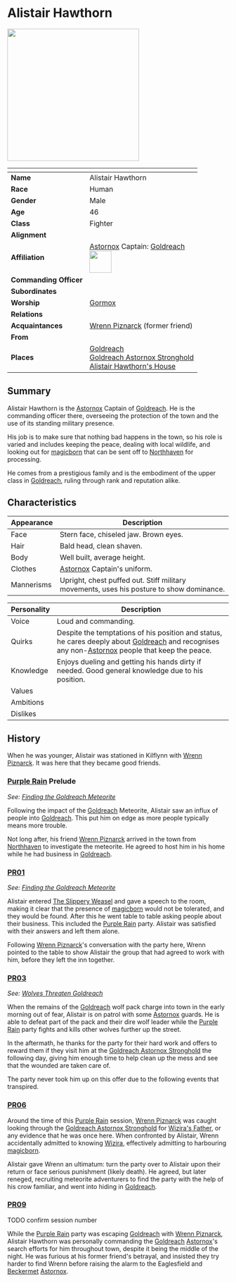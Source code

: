 # Alistair Hawthorn

<img src="../../images/people/alistair-hawthorn.png" height="300" />

| []() | |
| --- | --- |
| **Name** | Alistair Hawthorn |
| **Race** | Human |
| **Gender** | Male |
| **Age** | 46 |
| **Class** | Fighter |
| **Alignment** | |
| **Affiliation** | [Astornox](../civilisations/kingdom-of-astor/organisations/astornox.md) Captain: [Goldreach](../civilisations/kingdom-of-astor/settlements/goldreach/README.md)<br /><img src="../../images/ranks/astornox-0-captain.png" height="50" /> |
| **Commanding Officer** | |
| **Subordinates** | |
| **Worship** | [Gormox](../gods/gods/gormox.md) |
| **Relations** | |
| **Acquaintances** | [Wrenn Piznarck](wrenn-piznarck.md) (former friend) |
| **From** | |
| **Places** | [Goldreach](../civilisations/kingdom-of-astor/settlements/goldreach/README.md)<br />[Goldreach Astornox Stronghold](../civilisations/kingdom-of-astor/settlements/goldreach/places/goldreach-astornox-stronghold.md)<br />[Alistair Hawthorn's House](../civilisations/kingdom-of-astor/settlements/goldreach/places/alistair-hawthorns-house.md) |

## Summary

Alistair Hawthorn is the [Astornox](../civilisations/kingdom-of-astor/organisations/astornox.md) Captain of [Goldreach](../civilisations/kingdom-of-astor/settlements/goldreach/README.md). He is the commanding officer there, overseeing the protection of the town and the use of its standing military presence.

His job is to make sure that nothing bad happens in the town, so his role is varied and includes keeping the peace, dealing with local wildlife, and looking out for [magicborn](../civilisations/kingdom-of-astor/magicborn.md) that can be sent off to [Northhaven](../places/cities/northhaven.md) for processing.

He comes from a prestigious family and is the embodiment of the upper class in [Goldreach](../civilisations/kingdom-of-astor/settlements/goldreach/README.md), ruling through rank and reputation alike.

## Characteristics

| Appearance | Description |
| --- | --- |
| Face | Stern face, chiseled jaw. Brown eyes. |
| Hair | Bald head, clean shaven. |
| Body | Well built, average height. |
| Clothes | [Astornox](../civilisations/kingdom-of-astor/organisations/astornox.md) Captain's uniform. |
| Mannerisms | Upright, chest puffed out. Stiff military movements, uses his posture to show dominance. |

| Personality | Description |
| --- | --- |
| Voice | Loud and commanding. |
| Quirks | Despite the temptations of his position and status, he cares deeply about [Goldreach](../civilisations/kingdom-of-astor/settlements/goldreach/README.md) and recognises any non-[Astornox](../civilisations/kingdom-of-astor/organisations/astornox.md) people that keep the peace. |
| Knowledge | Enjoys dueling and getting his hands dirty if needed. Good general knowledge due to his position. |
| Values | |
| Ambitions | |
| Dislikes | |

## History

When he was younger, Alistair was stationed in Kilflynn with [Wrenn Piznarck](wrenn-piznarck.md). It was here that they became good friends.

### [Purple Rain](../../campaigns/purple-rain/purple-rain.md) Prelude

*See: [Finding the Goldreach Meteorite](../../campaigns/purple-rain/storylines.md/finding-the-goldreach-meteorite.md)*

Following the impact of the [Goldreach](../civilisations/kingdom-of-astor/settlements/goldreach/README.md) Meteorite, Alistair saw an influx of people into [Goldreach](../civilisations/kingdom-of-astor/settlements/goldreach/README.md). This put him on edge as more people typically means more trouble.

Not long after, his friend [Wrenn Piznarck](wrenn-piznarck.md) arrived in the town from [Northhaven](../places/cities/northhaven.md) to investigate the meteorite. He agreed to host him in his home while he had business in [Goldreach](../civilisations/kingdom-of-astor/settlements/goldreach/README.md).

### [PR01](../../campaigns/purple-rain/sessions.md/PR01.md)

*See: [Finding the Goldreach Meteorite](../../campaigns/purple-rain/storylines.md/finding-the-goldreach-meteorite.md)*

Alistair entered [The Slippery Weasel](../civilisations/kingdom-of-astor/settlements/goldreach/places/the-slippery-weasel.md) and gave a speech to the room, making it clear that the presence of [magicborn](../civilisations/kingdom-of-astor/magicborn.md) would not be tolerated, and they would be found. After this he went table to table asking people about their business. This included the [Purple Rain](../../campaigns/purple-rain/purple-rain.md) party. Alistair was satisfied with their answers and left them alone.

Following [Wrenn Piznarck](wrenn-piznarck.md)'s conversation with the party here, Wrenn pointed to the table to show Alistair the group that had agreed to work with him, before they left the inn together.

### [PR03](../../campaigns/purple-rain/sessions.md/PR03.md)

*See: [Wolves Threaten Goldreach](../../campaigns/purple-rain/storylines.md/wolves-threaten-goldreach.md)*

When the remains of the [Goldreach](../civilisations/kingdom-of-astor/settlements/goldreach/README.md) wolf pack charge into town in the early morning out of fear, Alistair is on patrol with some [Astornox](../civilisations/kingdom-of-astor/organisations/astornox.md) guards. He is able to defeat part of the pack and their dire wolf leader while the [Purple Rain](../../campaigns/purple-rain/purple-rain.md) party fights and kills other wolves further up the street.

In the aftermath, he thanks for the party for their hard work and offers to reward them if they visit him at the [Goldreach Astornox Stronghold](../civilisations/kingdom-of-astor/settlements/goldreach/places/goldreach-astornox-stronghold.md) the following day, giving him enough time to help clean up the mess and see that the wounded are taken care of.

The party never took him up on this offer due to the following events that transpired.

### [PR06](../../campaigns/purple-rain/sessions.md/PR06.md)

Around the time of this [Purple Rain](../../campaigns/purple-rain/purple-rain.md) session, [Wrenn Piznarck](wrenn-piznarck.md) was caught looking through the [Goldreach Astornox Stronghold](../civilisations/kingdom-of-astor/settlements/goldreach/places/goldreach-astornox-stronghold.md) for [Wizira's Father](wiziras-father.md), or any evidence that he was once here. When confronted by Alistair, Wrenn accidentally admitted to knowing [Wizira](wizira.md), effectively admitting to harbouring [magicborn](../civilisations/kingdom-of-astor/magicborn.md).

Alistair gave Wrenn an ultimatum: turn the party over to Alistair upon their return or face serious punishment (likely death). He agreed, but later reneged, recruiting meteorite adventurers to find the party with the help of his crow familiar, and went into hiding in [Goldreach](../civilisations/kingdom-of-astor/settlements/goldreach/README.md).

### [PR09](../../campaigns/purple-rain/sessions.md/PR09.md)

TODO confirm session number

While the [Purple Rain](../../campaigns/purple-rain/purple-rain.md) party was escaping [Goldreach](../civilisations/kingdom-of-astor/settlements/goldreach/README.md) with [Wrenn Piznarck](wrenn-piznarck.md), Alistair Hawthorn was personally commanding the [Goldreach](../civilisations/kingdom-of-astor/settlements/goldreach/README.md) [Astornox](../civilisations/kingdom-of-astor/organisations/astornox.md)'s search efforts for him throughout town, despite it being the middle of the night. He was furious at his former friend's betrayal, and insisted they try harder to find Wrenn before raising the alarm to the Eaglesfield and [Beckermet](../places/towns/beckermet.md) [Astornox](../civilisations/kingdom-of-astor/organisations/astornox.md).
